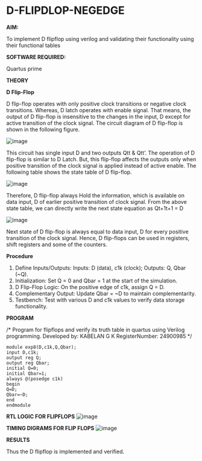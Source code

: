 # D-FLIPDLOP-NEGEDGE

**AIM:**

To implement  D flipflop using verilog and validating their functionality using their functional tables

**SOFTWARE REQUIRED:**

Quartus prime

**THEORY**

**D Flip-Flop**

D flip-flop operates with only positive clock transitions or negative clock transitions. Whereas, D latch operates with enable signal. That means, the output of D flip-flop is insensitive to the changes in the input, D except for active transition of the clock signal. The circuit diagram of D flip-flop is shown in the following figure.

![image](https://github.com/naavaneetha/D-FLIPDLOP-NEGEDGE/assets/154305477/48c81fe8-bc3f-40e7-95e2-519fc155ad51)

This circuit has single input D and two outputs Qtt & Qtt’. The operation of D flip-flop is similar to D Latch. But, this flip-flop affects the outputs only when positive transition of the clock signal is applied instead of active enable. The following table shows the state table of D flip-flop.

![image](https://github.com/naavaneetha/D-FLIPDLOP-NEGEDGE/assets/154305477/e5f3fda7-68ec-4a3a-a0a4-cf6f9cc4ab55)

Therefore, D flip-flop always Hold the information, which is available on data input, D of earlier positive transition of clock signal. From the above state table, we can directly write the next state equation as Qt+1t+1 = D

![image](https://github.com/naavaneetha/D-FLIPDLOP-NEGEDGE/assets/154305477/8592c0d8-2917-4142-91b9-d6c30dd891d2)

Next state of D flip-flop is always equal to data input, D for every positive transition of the clock signal. Hence, D flip-flops can be used in registers, shift registers and some of the counters.

**Procedure**

1. Define Inputs/Outputs: Inputs: D (data), c1k (clock); Outputs: Q, Qbar (~Q).
2. Initialization: Set Q = 0 and Qbar = 1 at the start of the simulation.
3. D Flip-Flop Logic: On the positive edge of c1k, assign Q = D.
4. Complementary Output: Update Qbar = ~D to maintain complementarity.
5. Testbench: Test with various D and c1k values to verify data storage functionality.

**PROGRAM**

/* Program for flipflops and verify its truth table in quartus using Verilog programming. 
Developed by: KABELAN G K
RegisterNumber: 24900985
*/

```
module exp8(D,c1k,Q,Qbar);
input D,c1k;
output reg Q;
output reg Qbar;
initial Q=0;
initial Qbar=1;
always @(posedge c1k)
begin
Q=D;
Qbar=~D;
end
endmodule
```

**RTL LOGIC FOR FLIPFLOPS**
![image](https://github.com/user-attachments/assets/4f09eb8b-075c-4260-a2c6-2b9d5a34193c)



**TIMING DIGRAMS FOR FLIP FLOPS**
![image](https://github.com/user-attachments/assets/4ddec297-8a03-4d92-8601-826a237273b1)



**RESULTS**

Thus the D flipflop is implemented and verified.
